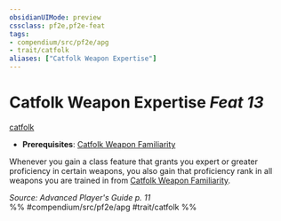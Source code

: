 ```yaml
---
obsidianUIMode: preview
cssclass: pf2e,pf2e-feat
tags:
- compendium/src/pf2e/apg
- trait/catfolk
aliases: ["Catfolk Weapon Expertise"]
---
```

# Catfolk Weapon Expertise  *Feat 13*  
[catfolk](rules/traits/catfolk-b1.md)  

- **Prerequisites**: [Catfolk Weapon Familiarity](compendium/feats/catfolk-weapon-familiarity-apg.md)

Whenever you gain a class feature that grants you expert or greater proficiency in certain weapons, you also gain that proficiency rank in all weapons you are trained in from [Catfolk Weapon Familiarity](compendium/feats/catfolk-weapon-familiarity-apg.md).

*Source: Advanced Player's Guide p. 11*  
%% #compendium/src/pf2e/apg #trait/catfolk %%